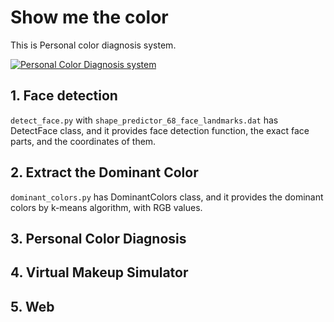 # Show me the color
This is Personal color diagnosis system.

[![Personal Color Diagnosis system](http://img.youtube.com/vi/K7esg_dXYGo/10.jpg)](https://youtu.be/K7esg_dXYGo?t=0s)

## 1. Face detection
`detect_face.py` with `shape_predictor_68_face_landmarks.dat` has DetectFace class, and it provides face detection function, the exact face parts, and the coordinates of them. 

## 2. Extract the Dominant Color
`dominant_colors.py` has DominantColors class, and it provides the dominant colors by k-means algorithm, with RGB values.

## 3. Personal Color Diagnosis

## 4. Virtual Makeup Simulator

## 5. Web
